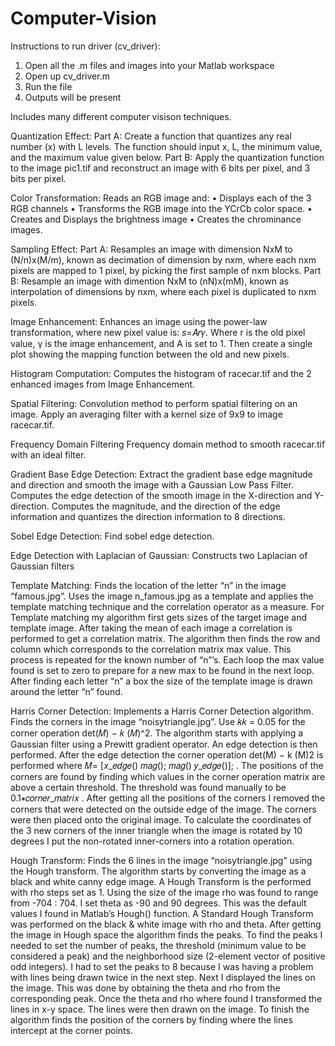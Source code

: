# Computer-Vision

Instructions to run driver (cv_driver):

1. Open all the .m files and images into your Matlab workspace
2. Open up cv_driver.m
3. Run the file
4. Outputs will be present

Includes many different computer visison techniques. 

Quantization Effect:
Part A: Create a function that quantizes any real number (x) with L levels. The function should input x, L, the minimum value, and the maximum value given below.
Part B: Apply the quantization function to the image pic1.tif and reconstruct an image with 6 bits per pixel, and 3 bits per pixel.

Color Transformation:
Reads an RGB image and:
• Displays each of the 3 RGB channels
• Transforms the RGB image into the YCrCb color space.
• Creates and Displays the brightness image
• Creates the chrominance images.

Sampling Effect:
Part A: Resamples an image with dimension NxM to (N/n)x(M/m), known as decimation of dimension by nxm, where each nxm pixels are mapped to 1 pixel, by picking the first sample of nxm blocks.
Part B: Resample an image with dimention NxM to (nN)x(mM), known as interpolation of dimensions by nxm, where each pixel is duplicated to nxm pixels.

Image Enhancement:
Enhances an image using the power-law transformation, where new pixel value is: 𝑠=𝐴𝑟𝛾. Where r is the old pixel value, γ is the image enhancement, and A is set to 1. Then create a single plot showing the mapping function between the old and new pixels.

Histogram Computation:
Computes the histogram of racecar.tif and the 2 enhanced images from Image Enhancement.

Spatial Filtering:
Convolution method to perform spatial filtering on an image. Apply an averaging filter with a kernel size of 9x9 to image racecar.tif.

Frequency Domain Filtering
Frequency domain method to smooth racecar.tif with an ideal filter.

Gradient Base Edge Detection:
Extract the gradient base edge magnitude and direction and smooth the image with a Gaussian Low Pass Filter. Computes the edge detection of the smooth image in the X-direction and Y-direction. Computes the magnitude, and the direction of the edge information and quantizes the direction information to 8 directions.

Sobel Edge Detection:
Find sobel edge detection.

Edge Detection with Laplacian of Gaussian:
Constructs two Laplacian of Gaussian filters

Template Matching:
Finds the location of the letter “n” in the image “famous.jpg”. Uses the image n_famous.jpg as a template and applies the template matching technique and the correlation operator as a measure. For Template matching my algorithm first gets sizes of the target image and template image. After taking the mean of each image a correlation is performed to get a correlation matrix. The algorithm then finds the row and column which corresponds to the correlation matrix max value. This process is repeated for the known number of “n”’s. Each loop the max value found is set to zero to prepare for a new max to be found in the next loop. After finding each letter “n” a box the size of the template image is drawn around the letter “n” found.

Harris Corner Detection:
Implements a Harris Corner Detection algorithm. Finds the corners in the image “noisytriangle.jpg”. Use 𝑘𝑘 = 0.05 for the corner operation det(𝑀) − 𝑘 (𝑀)^2. The algorithm starts with applying a Gaussian filter using a Prewitt gradient operator. An edge detection is then performed. After the edge detection the corner operation det(M) − k (M)2 is performed where 𝑀= [𝑥_𝑒𝑑𝑔𝑒() 𝑚𝑎𝑔(); 𝑚𝑎𝑔() 𝑦_𝑒𝑑𝑔𝑒()]; . The positions of the corners are found by finding which values in the corner operation matrix are above a certain threshold. The threshold was found manually to be 0.1∗𝑐𝑜𝑟𝑛𝑒𝑟_𝑚𝑎𝑡𝑟𝑖𝑥 . After getting all the positions of the corners I removed the corners that were detected on the outside edge of the image. The corners were then placed onto the original image. To calculate the coordinates of the 3 new corners of the inner triangle when the image is rotated by 10 degrees I put the non-rotated inner-corners into a rotation operation.

Hough Transform:
Finds the 6 lines in the image “noisytriangle.jpg” using the Hough transform. The algorithm starts by converting the image as a black and white canny edge image. A Hough Transform is the performed with rho steps set as 1. Using the size of the image rho was found to range from -704 : 704. I set theta as -90 and 90 degrees. This was the default values I found in Matlab’s Hough() function. A Standard Hough Transform was performed on the black & white image with rho and theta. After getting the image in Hough space the algorithm finds the peaks. To find the peaks I needed to set the number of peaks, the threshold (minimum value to be considered a peak) and the neighborhood size (2-element vector of positive odd integers). I had to set the peaks to 8 because I was having a problem with lines being drawn twice in the next step. Next I displayed the lines on the image. This was done by obtaining the theta and rho from the corresponding peak. Once the theta and rho where found I transformed the lines in x-y space. The lines were then drawn on the image. To finish the algorithm finds the position of the corners by finding where the lines intercept at the corner points.




